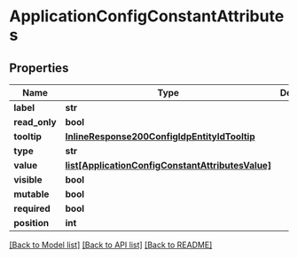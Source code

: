 # ApplicationConfigConstantAttributes

## Properties
Name | Type | Description | Notes
------------ | ------------- | ------------- | -------------
**label** | **str** |  | [optional] 
**read_only** | **bool** |  | [optional] 
**tooltip** | [**InlineResponse200ConfigIdpEntityIdTooltip**](InlineResponse200ConfigIdpEntityIdTooltip.md) |  | [optional] 
**type** | **str** |  | [optional] 
**value** | [**list[ApplicationConfigConstantAttributesValue]**](ApplicationConfigConstantAttributesValue.md) |  | [optional] 
**visible** | **bool** |  | [optional] 
**mutable** | **bool** |  | [optional] 
**required** | **bool** |  | [optional] 
**position** | **int** |  | [optional] 

[[Back to Model list]](../README.md#documentation-for-models) [[Back to API list]](../README.md#documentation-for-api-endpoints) [[Back to README]](../README.md)


